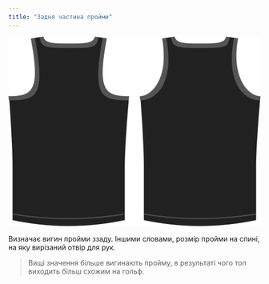 ```yaml
---
title: "Задня частина пройми"
---
```


![Варіант форми пройми спинки на моделі Aaron](./backlinebend.svg)

Визначає вигин пройми ззаду. Іншими словами, розмір пройми на спині, на яку вирізаний отвір для рук.

> Вищі значення більше вигинають пройму, в результаті чого топ виходить більш схожим на гольф.




